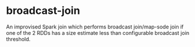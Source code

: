 # broadcast-join
An improvised Spark join which performs broadcast join/map-sode join if one of the 2 RDDs has a size estimate less than configurable broadcast join threshold.

